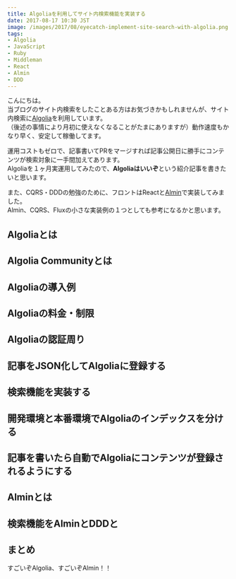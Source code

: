 ```yaml
---
title: Algoliaを利用してサイト内検索機能を実装する
date: 2017-08-17 10:30 JST
image: /images/2017/08/eyecatch-implement-site-search-with-algolia.png
tags:
- Algolia
- JavaScript
- Ruby
- Middleman
- React
- Almin
- DDD
---
```


こんにちは。  
当ブログのサイト内検索をしたことある方はお気づきかもしれませんが、サイト内検索に[Algolia](https://www.algolia.com/)を利用しています。  
（後述の事情により月初に使えなくなることがたまにありますが）動作速度もかなり早く、安定して稼働してます。  

運用コストもゼロで、記事書いてPRをマージすれば記事公開日に勝手にコンテンツが検索対象に一手間加えてあります。  
Algoliaを１ヶ月実運用してみたので、**Algoliaはいいぞ**という紹介記事を書きたいと思います。  

また、CQRS・DDDの勉強のために、フロントはReactと[Almin](https://github.com/almin/almin)で実装してみました。  
Almin、CQRS、Fluxの小さな実装例の１つとしても参考になるかと思います。

<!--more-->

Algoliaとは
---------------------------------------

Algolia Communityとは
---------------------------------------

Algoliaの導入例
---------------------------------------

Algoliaの料金・制限
---------------------------------------

Algoliaの認証周り
---------------------------------------

記事をJSON化してAlgoliaに登録する
---------------------------------------

検索機能を実装する
---------------------------------------

開発環境と本番環境でAlgoliaのインデックスを分ける
---------------------------------------

記事を書いたら自動でAlgoliaにコンテンツが登録されるようにする
---------------------------------------

Alminとは
---------------------------------------

検索機能をAlminとDDDと
---------------------------------------

まとめ
---------------------------------------

すごいぞAlgolia、すごいぞAlmin！！
